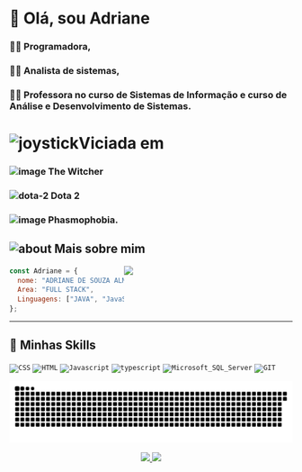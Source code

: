 
# 👋 Olá, sou Adriane
### 👩‍🏫 Programadora, 
### 👩‍💻 Analista de sistemas, 
### 👩‍🏫 Professora no curso de Sistemas de Informação e curso de Análise e Desenvolvimento de Sistemas.

# ![joystick](https://user-images.githubusercontent.com/126597972/225704466-98f12be1-67aa-4f0f-b27e-340f7aa85172.png)Viciada em 
### ![image](https://user-images.githubusercontent.com/126597972/225703491-ac5f39f0-193b-45ed-b27c-3c5012a89b8d.png) The Witcher
### ![dota-2](https://user-images.githubusercontent.com/126597972/225705049-516b9a85-62e2-4ee3-b893-417cb5e9226a.png) Dota 2
### ![image](https://user-images.githubusercontent.com/126597972/225704934-53881bc3-2241-4c6b-8d0c-5b4dfcc67023.png) Phasmophobia. 

## <img width="45" alt="about" src="https://raw.github.com/elizarov/elizarov/master/about.png"> Mais sobre mim

<img align="right" width="300" src="https://media.tenor.com/whgQwNlVvNkAAAAi/xero-code.gif"/>

```JavaScript
const Adriane = {
  nome: "ADRIANE DE SOUZA ALMEIDA",
  Area: "FULL STACK",
  Linguagens: ["JAVA", "JavaScript", "TYPESCRIPT"],
};
```

----

## 🚀 Minhas Skills

<code><img height="32" src="https://img.shields.io/badge/CSS3-1572B6?style=for-the-badge&logo=css3&logoColor=white" alt="CSS"/></code>
<code><img height="32" src="https://img.shields.io/badge/HTML5-E34F26?style=for-the-badge&logo=html5&logoColor=white" alt="HTML"/></code></code>
<code><img height="32" src="https://img.shields.io/badge/JavaScript-323330?style=for-the-badge&logo=javascript&logoColor=F7DF1E" alt="Javascript"/></code>
<code><img height="32" src="https://img.shields.io/badge/TypeScript-007ACC?style=for-the-badge&logo=typescript&logoColor=white" alt="typescript"/></code>
<code><img height="32" src="https://img.shields.io/badge/Microsoft_SQL_Server-CC2927?style=for-the-badge&logo=microsoft-sql-server&logoColor=white" alt="Microsoft_SQL_Server"/></code>
<code><img height="32" src="https://img.shields.io/badge/GIT-E44C30?style=for-the-badge&logo=git&logoColor=white" alt="GIT"/></code>

![Snake animation](https://github.com/adriane-desenvolvimento/adriane-desenvolvimento/blob/output/github-contribution-grid-snake.svg)

<center><div>
<a href="https://github.com/adriane-desenvolvimento">
<img height="150em" src="https://github-readme-stats.vercel.app/api/top-langs/?username=adriane-desenvolvimento&layout=compact&langs_count=7&theme=dracula">
<img height="150em" src="https://github-readme-stats.vercel.app/api?username=adriane-desenvolvimento&show_icons=true&theme=dracula&include_all_commits=true&count_private=true">
 </div></center>
